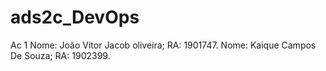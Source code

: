 # ads2c_DevOps
Ac 1
Nome: João Vitor Jacob oliveira; RA: 1901747. 
Nome: Kaique Campos De Souza; RA: 1902399.
